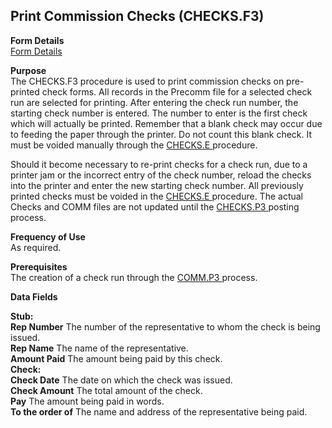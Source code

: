 ##  Print Commission Checks (CHECKS.F3)

<PageHeader />

**Form Details**  
[ Form Details ](CHECKS-F3-1/README.md)   

**Purpose**  
The CHECKS.F3 procedure is used to print commission checks on pre-printed check forms. All records in the Precomm file for a selected check run are selected for printing. After entering the check run number, the starting check number is entered. The number to enter is the first check which will actually be printed. Remember that a blank check may occur due to feeding the paper through the printer. Do not count this blank check. It must be voided manually through the [ CHECKS.E ](../../AP-ENTRY/CHECKS-E) procedure.   
  
Should it become necessary to re-print checks for a check run, due to a printer jam or the incorrect entry of the check number, reload the checks into the printer and enter the new starting check number. All previously printed checks must be voided in the [ CHECKS.E ](../../AP-ENTRY/CHECKS-E) procedure. The actual Checks and COMM files are not updated until the [ CHECKS.P3 ](CHECKS-P3/README.md) posting process. 

**Frequency of Use**  
As required.

**Prerequisites**  
The creation of a check run through the [ COMM.P3 ](COMM-P3/README.md) process. 

**Data Fields**

**Stub:**  
**Rep Number** The number of the representative to whom the check is being
issued.  
**Rep Name** The name of the representative.  
**Amount Paid** The amount being paid by this check.  
**Check:**  
**Check Date** The date on which the check was issued.  
**Check Amount** The total amount of the check.  
**Pay** The amount being paid in words.  
**To the order of** The name and address of the representative being paid.  
  
<badge text= "Version 8.10.57" vertical="middle" />

<PageFooter />